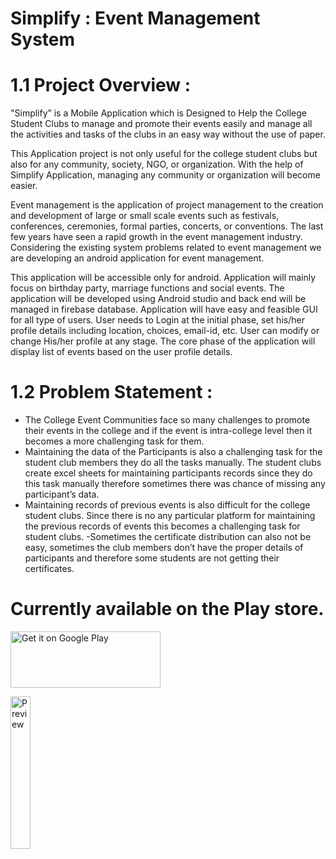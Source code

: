 # Simplify : Event Management System

# 1.1 Project Overview :

"Simplify” is a Mobile Application which is Designed to Help the College Student
Clubs to manage and promote their events easily and manage all the activities and tasks
of the clubs in an easy way without the use of paper.

This Application project is not only useful for the college student clubs but also for any
community, society, NGO, or organization. With the help of Simplify Application,
managing any community or organization will become easier.

Event management is the application of project management to the creation and
development of large or small scale events such as festivals, conferences, ceremonies,
formal parties, concerts, or conventions. The last few years have seen a rapid growth in
the event management industry. Considering the existing system problems related to
event management we are developing an android application for event management. 

This application will be accessible only for android. Application will mainly focus on birthday
party, marriage functions and social events. The application will be developed using
Android studio and back end will be managed in firebase database. Application will have
easy and feasible GUI for all type of users. User needs to Login at the initial phase, set
his/her profile details including location, choices, email-id, etc. User can modify or
change His/her profile at any stage. The core phase of the application will display list of
events based on the user profile details.

# 1.2 Problem Statement :

- The College Event Communities face so many challenges to promote their events in the
college and if the event is intra-college level then it becomes a more challenging
task for them.
- Maintaining the data of the Participants is also a challenging task for the student
club members they do all the tasks manually. The student clubs create excel sheets
for maintaining participants records since they do this task manually therefore
sometimes there was chance of missing any participant’s data.
- Maintaining records of previous events is also difficult for the college student
clubs. Since there is no any particular platform for maintaining the previous
records of events this becomes a challenging task for student clubs.
-Sometimes the certificate distribution can also not be easy, sometimes the club
members don’t have the proper details of participants and therefore some students
are not getting their certificates.

# Currently available on the Play store.
 
 <a href='https://play.google.com/store/apps/details?id=com.knoxtech.simplify&pcampaignid=pcampaignidMKT-Other-global-all-co-prtnr-py-PartBadge-Mar2515-1'><img alt='Get it on Google Play' src='https://play.google.com/intl/en_us/badges/static/images/badges/en_badge_web_generic.png' width="240" height="90"/></a>

<a href="https://youtu.be/lt_Xe5WuneY" title="Preview">
  <p align="left">
    <img width="25%" src="https://github.com/shamsulhusainansari/Simplify-Event-Management-System/blob/main/Screenshots/button.png" alt="Preview"/>
  </p>
</a>
